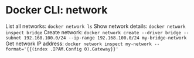 # Docker CLI: network

List all networks: `docker network ls`
Show network details: `docker network inspect bridge`
Create network: `docker network create --driver bridge --subnet 192.168.100.0/24 --ip-range 192.168.100.0/24 my-bridge-network`
Get network IP address: `docker network inspect my-network --format='{{(index .IPAM.Config 0).Gateway}}'`

